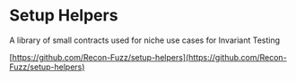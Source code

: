 # Setup Helpers

A library of small contracts used for niche use cases for Invariant Testing

[https://github.com/Recon-Fuzz/setup-helpers](https://github.com/Recon-Fuzz/setup-helpers)